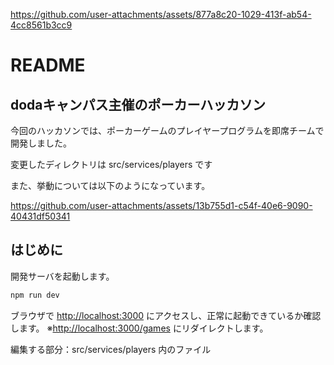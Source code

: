 
https://github.com/user-attachments/assets/877a8c20-1029-413f-ab54-4cc8561b3cc9
# README
## dodaキャンパス主催のポーカーハッカソン
今回のハッカソンでは、ポーカーゲームのプレイヤープログラムを即席チームで開発しました。

変更したディレクトリは src/services/players です

また、挙動については以下のようになっています。

https://github.com/user-attachments/assets/13b755d1-c54f-40e6-9090-40431df50341
## はじめに

開発サーバを起動します。

```bash
npm run dev
```

ブラウザで [http://localhost:3000](http://localhost:3000) にアクセスし、正常に起動できているか確認します。
※[http://localhost:3000/games](http://localhost:3000/games) にリダイレクトします。

編集する部分：src/services/players 内のファイル
